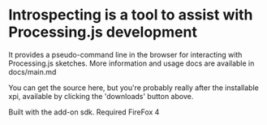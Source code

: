Introspecting is a tool to assist with Processing.js development
================================================================

It provides a pseudo-command line in the browser for interacting with Processing.js sketches. 
More information and usage docs are available in docs/main.md

You can get the source here, but you're probably really after the installable xpi, available by 
clicking the 'downloads' button above.

Built with the add-on sdk. Required FireFox 4